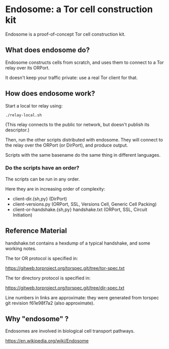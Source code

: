 # Endosome: a Tor cell construction kit

Endosome is a proof-of-concept Tor cell construction kit.

## What does endosome do?

Endosome constructs cells from scratch, and uses them to connect to a Tor
relay over its ORPort.

It doesn't keep your traffic private: use a real Tor client for that.

## How does endosome work?

Start a local tor relay using:

    ./relay-local.sh

(This relay connects to the public tor network, but doesn't publish its
descriptor.)

Then, run the other scripts distributed with endosome. They will connect to
the relay over the ORPort (or DirPort), and produce output.

Scripts with the same basename do the same thing in different languages.

### Do the scripts have an order?

The scripts can be run in any order.

Here they are in increasing order of complexity:
* client-dir.{sh,py} (DirPort)
* client-versions.py (ORPort, SSL, Versions Cell, Generic Cell Packing)
* client-or-handshake.{sh,py} handshake.txt (ORPort, SSL, Circuit Initiation)

## Reference Material

handshake.txt contains a hexdump of a typical handshake, and some working
notes.

The tor OR protocol is specified in:

https://gitweb.torproject.org/torspec.git/tree/tor-spec.txt

The tor directory protocol is specified in:

https://gitweb.torproject.org/torspec.git/tree/dir-spec.txt

Line numbers in links are approximate: they were generated from torspec git
revision f61e98f7a2 (also approximate).

## Why "endosome" ?

Endosomes are involved in biological cell transport pathways.

https://en.wikipedia.org/wiki/Endosome
